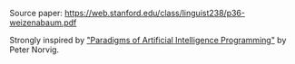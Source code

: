 Source paper: https://web.stanford.edu/class/linguist238/p36-weizenabaum.pdf

Strongly inspired by ["Paradigms of Artificial Intelligence Programming"](https://www.amazon.com/Paradigms-Artificial-Intelligence-Programming-Studies/dp/1558601910/ref=sr_1_1?ie=UTF8&qid=1537264309&sr=8-1&keywords=programming+paradigm&dpID=51aMLUO8KLL&preST=_SX218_BO1,204,203,200_QL40_&dpSrc=srch) by Peter Norvig. 
